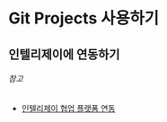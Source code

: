 # Git Projects 사용하기

## 인텔리제이에 연동하기



###### 참고

- [인텔리제이 협업 플랫폼 연동](https://wookkim.notion.site/5916f96793774c44a8acadb7a8044fe0)